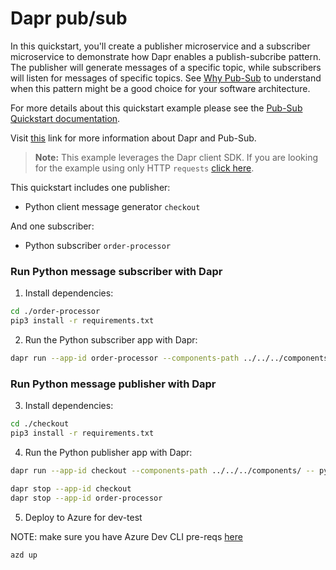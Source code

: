 # Dapr pub/sub

In this quickstart, you'll create a publisher microservice and a subscriber microservice to demonstrate how Dapr enables a publish-subcribe pattern. The publisher will generate messages of a specific topic, while subscribers will listen for messages of specific topics. See [Why Pub-Sub](#why-pub-sub) to understand when this pattern might be a good choice for your software architecture.

For more details about this quickstart example please see the [Pub-Sub Quickstart documentation](https://docs.dapr.io/getting-started/quickstarts/pubsub-quickstart/).

Visit [this](https://docs.dapr.io/developing-applications/building-blocks/pubsub/) link for more information about Dapr and Pub-Sub.

> **Note:** This example leverages the Dapr client SDK.  If you are looking for the example using only HTTP `requests` [click here](../http).

This quickstart includes one publisher:

- Python client message generator `checkout` 

And one subscriber: 
 
- Python subscriber `order-processor`

### Run Python message subscriber with Dapr

1. Install dependencies: 

<!-- STEP
name: Install python dependencies
-->

```bash
cd ./order-processor
pip3 install -r requirements.txt 
```

<!-- END_STEP -->

2. Run the Python subscriber app with Dapr: 

<!-- STEP
name: Run python subscriber
expected_stdout_lines:
  - '== APP == Subscriber received : 4'
  - "Exited App successfully"
expected_stderr_lines:
output_match_mode: substring
working_dir: ./order-processor
background: true
sleep: 10
-->

```bash
dapr run --app-id order-processor --components-path ../../../components/ --app-port 5001 -- uvicorn app:app
```

<!-- END_STEP -->

### Run Python message publisher with Dapr

3. Install dependencies: 

<!-- STEP
name: Install python dependencies
-->

```bash
cd ./checkout
pip3 install -r requirements.txt 
```
<!-- END_STEP -->

4. Run the Python publisher app with Dapr: 

<!-- STEP
name: Run python publisher
expected_stdout_lines:
  - '== APP == INFO:root:Published data: {"orderId": 1}'
  - '== APP == INFO:root:Published data: {"orderId": 2}'
  - "Exited App successfully"
expected_stderr_lines:
output_match_mode: substring
working_dir: ./checkout
background: true
sleep: 10
-->

```bash
dapr run --app-id checkout --components-path ../../../components/ -- python3 app.py
```

<!-- END_STEP -->

```bash
dapr stop --app-id checkout
dapr stop --app-id order-processor
```

5. Deploy to Azure for dev-test

NOTE: make sure you have Azure Dev CLI pre-reqs [here](https://github.com/Azure-Samples/todo-python-mongo-aca)

```bash
azd up
```
